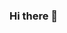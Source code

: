 ### Hi there 👋

<!--
**Calvineng72/Calvineng72** is a ✨ _special_ ✨ repository because its `README.md` (this file) appears on your GitHub profile.


- 📫 How to reach me: calvineng@brown.edu
- 😄 Pronouns: he/him/his
-->
